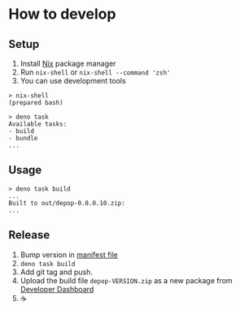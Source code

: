 # How to develop

## Setup

1. Install [Nix](https://nixos.org/) package manager
2. Run `nix-shell` or `nix-shell --command 'zsh'`
3. You can use development tools

```console
> nix-shell
(prepared bash)

> deno task
Available tasks:
- build
- bundle
...
```

## Usage

```console
> deno task build
...
Built to out/depop-0.0.0.10.zip:
...
```

## Release

1. Bump version in [manifest file](manifest.json)
2. `deno task build`
3. Add git tag and push.
4. Upload the build file `depop-VERSION.zip` as a new package from
   [Developer Dashboard](https://chrome.google.com/webstore/devconsole/2dc05d4b-8c8e-4356-a2be-080a15ab2903/bblbchjekobacogfioehogggccfagkmk/edit/package)
5. ☕
